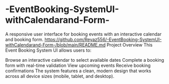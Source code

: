 # -EventBooking-SystemUI-withCalendarand-Form-
A responsive user interface for booking events with an interactive calendar and booking form.
https://github.com/Reyaz556/-EventBooking-SystemUI-withCalendarand-Form-/blob/main/README.md Project Overview
This Event Booking System UI allows users to:

Browse an interactive calendar to select available dates
Complete a booking form with real-time validation
View upcoming events
Receive booking confirmations
The system features a clean, modern design that works across all device sizes (mobile, tablet, and desktop).
